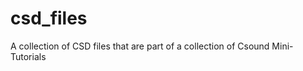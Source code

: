 csd_files
=========

A collection of CSD files that are part of a collection of Csound Mini-Tutorials